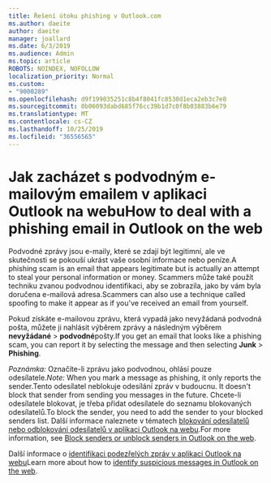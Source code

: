 ```yaml
---
title: Řešení útoku phishing v Outlook.com
ms.author: daeite
author: daeite
manager: joallard
ms.date: 6/3/2019
ms.audience: Admin
ms.topic: article
ROBOTS: NOINDEX, NOFOLLOW
localization_priority: Normal
ms.custom:
- "9000289"
ms.openlocfilehash: d9f199035251c8b4f8041fc8530d1eca2eb3c7e8
ms.sourcegitcommit: 0b06093dabd685f76cc39b1d7c0f8b03883b6e79
ms.translationtype: MT
ms.contentlocale: cs-CZ
ms.lasthandoff: 10/25/2019
ms.locfileid: "36556565"
---
```

# <a name="how-to-deal-with-a-phishing-email-in-outlook-on-the-web"></a><span data-ttu-id="58216-102">Jak zacházet s podvodným e-mailovým emailem v aplikaci Outlook na webu</span><span class="sxs-lookup"><span data-stu-id="58216-102">How to deal with a phishing email in Outlook on the web</span></span>

<span data-ttu-id="58216-103">Podvodné zprávy jsou e-maily, které se zdají být legitimní, ale ve skutečnosti se pokouší ukrást vaše osobní informace nebo peníze.</span><span class="sxs-lookup"><span data-stu-id="58216-103">A phishing scam is an email that appears legitimate but is actually an attempt to steal your personal information or money.</span></span> <span data-ttu-id="58216-104">Scammers může také použít techniku zvanou podvodnou identifikaci, aby se zobrazila, jako by vám byla doručena e-mailová adresa.</span><span class="sxs-lookup"><span data-stu-id="58216-104">Scammers can also use a technique called spoofing to make it appear as if you've received an email from yourself.</span></span>

<span data-ttu-id="58216-105">Pokud získáte e-mailovou zprávu, která vypadá jako nevyžádaná podvodná pošta, můžete ji nahlásit výběrem zprávy a následným výběrem **nevyžádané** > **podvodné**pošty.</span><span class="sxs-lookup"><span data-stu-id="58216-105">If you get an email that looks like a phishing scam, you can report it by selecting the message and then selecting **Junk** > **Phishing**.</span></span>

<span data-ttu-id="58216-106">*Poznámka:* Označíte-li zprávu jako podvodnou, ohlásí pouze odesílatele.</span><span class="sxs-lookup"><span data-stu-id="58216-106">*Note:* When you mark a message as phishing, it only reports the sender.</span></span><span data-ttu-id="58216-107">Tento odesílatel neblokuje odesílání zpráv v budoucnu.</span><span class="sxs-lookup"><span data-stu-id="58216-107"> It doesn't block that sender from sending you messages in the future.</span></span> <span data-ttu-id="58216-108">Chcete-li odesílatele blokovat, je třeba přidat odesílatele do seznamu blokovaných odesílatelů.</span><span class="sxs-lookup"><span data-stu-id="58216-108">To block the sender, you need to add the sender to your blocked senders list.</span></span> <span data-ttu-id="58216-109">Další informace naleznete v tématech [blokování odesílatelů nebo odblokování odesílatelů v aplikaci Outlook na webu](https://support.office.com/article/9bf812d4-6995-4d19-901a-76d6e26939b0).</span><span class="sxs-lookup"><span data-stu-id="58216-109">For more information, see [Block senders or unblock senders in Outlook on the web](https://support.office.com/article/9bf812d4-6995-4d19-901a-76d6e26939b0).</span></span>

<span data-ttu-id="58216-110">Další informace o [identifikaci podezřelých zpráv v aplikaci Outlook na webu](https://support.office.com/article/3d44102b-6ce3-4f7c-a359-b623bec82206)</span><span class="sxs-lookup"><span data-stu-id="58216-110">Learn more about how to [identify suspicious messages in Outlook on the web](https://support.office.com/article/3d44102b-6ce3-4f7c-a359-b623bec82206).</span></span>